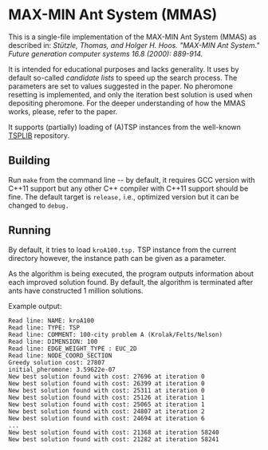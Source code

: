 # MAX-MIN Ant System (MMAS)

This is a single-file implementation of the MAX-MIN Ant System (MMAS)
as described in:
*Stützle, Thomas, and Holger H. Hoos. "MAX-MIN Ant System." Future generation
computer systems 16.8 (2000): 889-914.*

It is intended for educational purposes and lacks generality. It uses by
default so-called _candidate lists_ to speed up the search process.  The
parameters are set to values suggested in the paper. No pheromone resetting is
implemented, and only the iteration best solution is used when depositing
pheromone. For the deeper understanding of how the MMAS works, please, refer to
the paper.

It supports (partially) loading of (A)TSP instances from the well-known [TSPLIB] repository.


## Building

Run `make` from the command line -- by default, it requires GCC version with
C++11 support but any other C++ compiler with C++11 support should be fine.
The default target is `release,` i.e., optimized version but it can be changed
to `debug.`


## Running

By default, it tries to load `kroA100.tsp.` TSP instance from the current directory
however, the instance path can be given as a parameter.

As the algorithm is being executed, the program outputs information about
each improved solution found.
By default, the algorithm is terminated after ants have constructed 1 million
solutions.


Example output:

    Read line: NAME: kroA100
    Read line: TYPE: TSP
    Read line: COMMENT: 100-city problem A (Krolak/Felts/Nelson)
    Read line: DIMENSION: 100
    Read line: EDGE_WEIGHT_TYPE : EUC_2D
    Read line: NODE_COORD_SECTION
    Greedy solution cost: 27807
    initial_pheromone: 3.59622e-07
    New best solution found with cost: 27696 at iteration 0
    New best solution found with cost: 26399 at iteration 0
    New best solution found with cost: 25311 at iteration 0
    New best solution found with cost: 25126 at iteration 1
    New best solution found with cost: 25065 at iteration 1
    New best solution found with cost: 24807 at iteration 2
    New best solution found with cost: 24694 at iteration 6
    ...
    New best solution found with cost: 21368 at iteration 58240
    New best solution found with cost: 21282 at iteration 58241



[TSPLIB]: <http://comopt.ifi.uni-heidelberg.de/software/TSPLIB95/>
